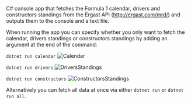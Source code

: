 C# console app that fetches the Formula 1 calendar, drivers and constructors standings from the Ergast API (http://ergast.com/mrd/) and outputs them to the console and a text file.

When running the app you can specify whether you only want to fetch the calendar, drivers standings or constructors standings by adding an argument at the end of the command:

`dotnet run calendar`
![Calendar]("showcase-calendar.png")

`dotnet run drivers`
![DriversStandings]("showcase-drivers.png")

`dotnet run constructors`
![ConstructorsStandings]("showcase-constructors.png")

Alternatively you can fetch all data at once via either `dotnet run` or `dotnet run all`.
